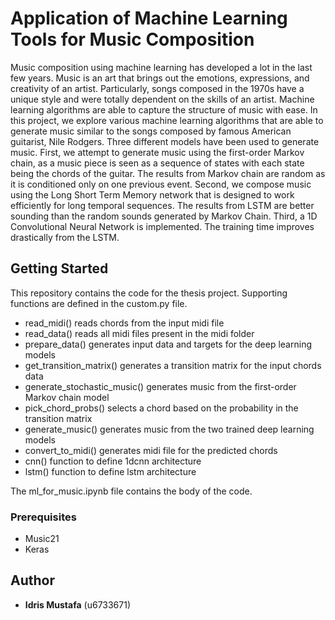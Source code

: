 # Application of Machine Learning Tools for Music Composition

Music composition using machine learning has developed a lot in the last few years. Music is an art that brings out the emotions, expressions, and creativity of an artist. Particularly, songs composed in the 1970s have a unique style and were totally dependent on the skills of an artist. Machine learning algorithms are able to capture the structure of music with ease. In this project, we explore various machine learning algorithms that are able to generate music similar to the songs composed by famous American guitarist, Nile Rodgers. Three different models have been used to generate music. First, we attempt to generate music using the first-order Markov chain, as a music piece is seen as a sequence of states with each state being the chords of the guitar. The results from Markov chain are random as it is conditioned only on one previous event. Second, we compose music using the Long Short Term Memory network that is designed to work efficiently for long temporal sequences. The results from LSTM are better sounding than the random sounds generated by Markov Chain. Third, a 1D Convolutional Neural Network is implemented. The training time improves drastically from the LSTM.

## Getting Started

This repository contains the code for the thesis project. Supporting functions are defined in the custom.py file. 

* read_midi() reads chords from the input midi file
* read_data() reads all midi files present in the midi folder
* prepare_data() generates input data and targets for the deep learning models
* get_transition_matrix() generates a transition matrix for the input chords data
* generate_stochastic_music() generates music from the first-order Markov chain model
* pick_chord_probs() selects a chord based on the probability in the transition matrix
* generate_music() generates music from the two trained deep learning models
* convert_to_midi() generates midi file for the predicted chords
* cnn() function to define 1dcnn architecture
* lstm() function to define lstm architecture

The ml_for_music.ipynb file contains the body of the code. 

### Prerequisites

*  Music21
*  Keras

## Author

* **Idris Mustafa** (u6733671)

